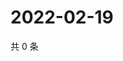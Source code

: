 # 2022-02-19

共 0 条

<!-- BEGIN WEIBO -->
<!-- 最后更新时间 Sat Feb 19 2022 10:22:02 GMT+0800 (China Standard Time) -->

<!-- END WEIBO -->
